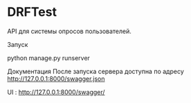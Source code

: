 # DRFTest
API для системы опросов пользователей.


Запуск

python manage.py runserver

Документация
После запуска сервера доступна по адресу http://127.0.0.1:8000/swagger.json

UI : http://127.0.0.1:8000/swagger/
